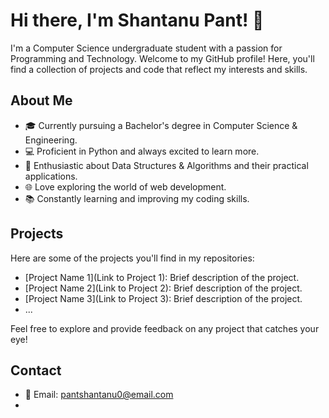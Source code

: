 # Hi there, I'm Shantanu Pant! 👋

I'm a Computer Science undergraduate student with a passion for Programming and Technology. Welcome to my GitHub profile! Here, you'll find a collection of projects and code that reflect my interests and skills.

## About Me

- 🎓 Currently pursuing a Bachelor's degree in Computer Science & Engineering.
- 💻 Proficient in Python and always excited to learn more.
- 🧠 Enthusiastic about Data Structures & Algorithms and their practical applications.
- 🌐 Love exploring the world of web development.
- 📚 Constantly learning and improving my coding skills.

## Projects

Here are some of the projects you'll find in my repositories:

- [Project Name 1](Link to Project 1): Brief description of the project.
- [Project Name 2](Link to Project 2): Brief description of the project.
- [Project Name 3](Link to Project 3): Brief description of the project.
- ...

Feel free to explore and provide feedback on any project that catches your eye!

## Contact

- 📧 Email: [pantshantanu0@email.com](mailto:panshantanu0@email.com)
-

<!---
Shanty34/Shanty34 is a ✨ special ✨ repository because its `README.md` (this file) appears on your GitHub profile.
You can click the Preview link to take a look at your changes.
--->
